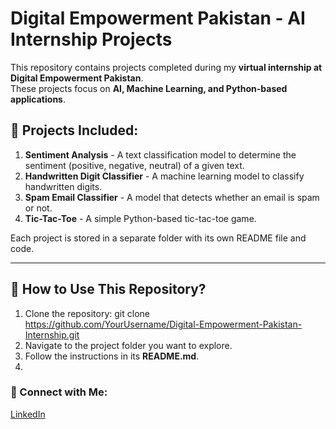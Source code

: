 # Digital Empowerment Pakistan - AI Internship Projects

This repository contains projects completed during my **virtual internship at Digital Empowerment Pakistan**.  
These projects focus on **AI, Machine Learning, and Python-based applications**.

## 📂 Projects Included:
1. **Sentiment Analysis** - A text classification model to determine the sentiment (positive, negative, neutral) of a given text.
2. **Handwritten Digit Classifier** - A machine learning model to classify handwritten digits.
3. **Spam Email Classifier** - A model that detects whether an email is spam or not.
4. **Tic-Tac-Toe** - A simple Python-based tic-tac-toe game.

Each project is stored in a separate folder with its own README file and code.

---

## 🚀 How to Use This Repository?
1. Clone the repository:
git clone https://github.com/YourUsername/Digital-Empowerment-Pakistan-Internship.git
2. Navigate to the project folder you want to explore.
3. Follow the instructions in its **README.md**.
4. 
### 🔗 Connect with Me:
[LinkedIn](https://www.linkedin.com/in/m-minhaj-asghar-7b99ba296/)
